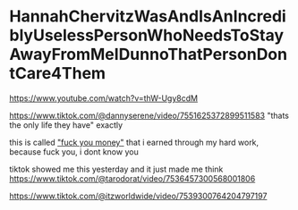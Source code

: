 # HannahChervitzWasAndIsAnIncrediblyUselessPersonWhoNeedsToStayAwayFromMeIDunnoThatPersonDontCare4Them

https://www.youtube.com/watch?v=thW-Ugy8cdM

https://www.tiktok.com/@dannyserene/video/7551625372899511583 "thats the only life they have" exactly

this is called ["fuck you money"](https://en.wiktionary.org/wiki/fuck_you_money) that i earned through my hard work, because fuck you, i dont know you

tiktok showed me this yesterday and it just made me think https://www.tiktok.com/@tarodorat/video/7536457300568001806

https://www.tiktok.com/@itzworldwide/video/7539300764204797197
